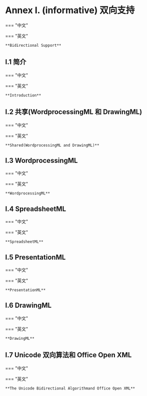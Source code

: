 # Annex I. (informative) 双向支持

=== "中文"

=== "英文"

    **Bidirectional Support**

## I.1 简介

=== "中文"

=== "英文"

    **Introduction**

## I.2 共享(WordprocessingML 和 DrawingML)

=== "中文"

=== "英文"

    **Shared(WordprocessingML and DrawingML)**

## I.3 WordprocessingML

=== "中文"

=== "英文"

    **WordprocessingML**

## I.4 SpreadsheetML

=== "中文"

=== "英文"

    **SpreadsheetML**

## I.5 PresentationML

=== "中文"

=== "英文"

    **PresentationML**

## I.6 DrawingML

=== "中文"

=== "英文"

    **DrawingML**

## I.7 Unicode 双向算法和 Office Open XML

=== "中文"

=== "英文"

    **The Unicode Bidirectional Algorithmand Office Open XML**
